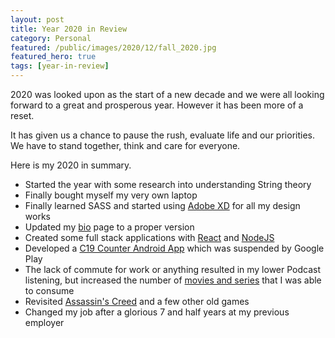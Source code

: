 ```yaml
---
layout: post
title: Year 2020 in Review
category: Personal
featured: /public/images/2020/12/fall_2020.jpg
featured_hero: true
tags: [year-in-review]
---
```

2020 was looked upon as the start of a new decade and we were all looking forward to a great and prosperous year. However it has been more of a reset. 

It has given us a chance to pause the rush, evaluate life and our priorities. We have to stand together, think and care for everyone.

<!-- more -->

Here is my 2020 in summary.

* Started the year with some research into understanding String theory 
* Finally bought myself my very own laptop
* Finally learned SASS and started using [Adobe XD](https://midhunhk.github.io/review/2020/11/12/adobe-xd/) for all my design works
* Updated my [bio](https://midhunhk.github.io/bio/) page to a proper version
* Created some full stack applications with [React](https://midhunhk.github.io/dev/2020/08/20/reactjs-book-store-app/) and [NodeJS](https://github.com/midhunhk/c19-web-api)
* Developed a [C19 Counter Android App](https://github.com/midhunhk/c19-counter-app) which was suspended by Google Play
* The lack of commute for work or anything resulted in my lower Podcast listening, but increased the number of [movies and series](https://letterboxd.com/midhunhk/) that I was able to consume
* Revisited [Assassin's Creed](https://midhunhk.github.io/review/2020/05/18/revisiting-ac1/) and a few other old games
* Changed my job after a glorious 7 and half years at my previous employer